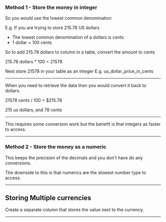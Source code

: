### Method 1 - Store the money in integer

So you would use the lowest common denomination

E.g. If you are trying to store 215.78 US dollars

- The lowest common denomination of a dollars is cents
- 1 dollar = 100 cents

So to add 215.78 dollars to column in a table, convert the amount to cents

215.78 dollars * 100 = 21578 

Next store 21578 in your table as an integer
E.g. us_dollar_price_in_cents

_______________________________________________________________________________
When you need to retrieve the data then you would convert it back to dollars:

21578 cents / 100 = $215.78 

215 us dollars, and 78 cents

_______________________________________________________________________________

This requires some conversion work but the benefit is that integers as faster
to access.
_______________________________________________________________________________
### Method 2 - Store the money as a numeric

This keeps the precision of the decimals 
and you don't have do any conversions.

The downside to this is that numerics are the slowest number type to access.

_______________________________________________________________________________
## Storing Multiple currencies

Create a separate column that stores the value next to the currency.

_______________________________________________________________________________
